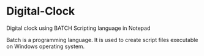# Digital-Clock
Digital clock using BATCH Scripting language in Notepad

Batch is a programming language. It is used to create script files executable on Windows operating system.

